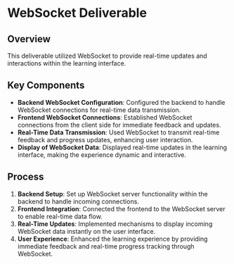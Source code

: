 # WebSocket Deliverable

## Overview
This deliverable utilized WebSocket to provide real-time updates and interactions within the learning interface.

## Key Components
- **Backend WebSocket Configuration**: Configured the backend to handle WebSocket connections for real-time data transmission.
- **Frontend WebSocket Connections**: Established WebSocket connections from the client side for immediate feedback and updates.
- **Real-Time Data Transmission**: Used WebSocket to transmit real-time feedback and progress updates, enhancing user interaction.
- **Display of WebSocket Data**: Displayed real-time updates in the learning interface, making the experience dynamic and interactive.

## Process
1. **Backend Setup**: Set up WebSocket server functionality within the backend to handle incoming connections.
2. **Frontend Integration**: Connected the frontend to the WebSocket server to enable real-time data flow.
3. **Real-Time Updates**: Implemented mechanisms to display incoming WebSocket data instantly on the user interface.
4. **User Experience**: Enhanced the learning experience by providing immediate feedback and real-time progress tracking through WebSocket.
